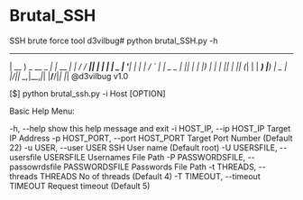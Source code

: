 # Brutal_SSH
SSH brute force tool
d3vilbug# python brutal_SSH.py -h


 ____             _        _     ____ ____  _   _ 
| __ ) _ __ _   _| |_ __ _| |   / ___/ ___|| | | |
|  _ \| '__| | | | __/ _` | |   \___ \___ \| |_| |
| |_) | |  | |_| | || (_| | |    ___) |__) |  _  |
|____/|_|   \__,_|\__\__,_|_|   |____/____/|_| |_| @d3vilbug v1.0


[$] python brutal_ssh.py -i Host [OPTION]


Basic Help Menu:

 -h, --help                          show this help message and exit
 -i HOST_IP, --ip HOST_IP            Target IP Address
 -p HOST_PORT, --port HOST_PORT      Target Port Number (Default 22)
 -u USER, --user USER                SSH User name (Default root)
 -U USERSFILE, --usersfile USERSFILE Usernames File Path
 -P PASSWORDSFILE, --passowrdsfile PASSWORDSFILE    Passwords File Path
 -t THREADS, --threads THREADS     No of threads (Default 4)
 -T TIMEOUT, --timeout TIMEOUT     Request timeout (Default 5)







